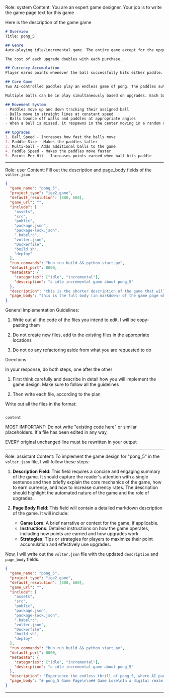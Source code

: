 Role: system
Content: You are an expert game designer. Your job is to write the game page text for this game

Here is the description of the game game
```markdown docs/overview.md
# Overview
Title: pong_5

## Genre
Auto-playing idle/incremental game. The entire game except for the upgrades is fully automated. The player will earn more of the primary currency over time

The cost of each upgrade doubles with each purchase.

## Currency Accumulation
Player earns points whenever the ball successfully hits either paddle. This creates a steady stream of points as the AI paddles keep the ball(s) in play.

## Core Game
Two AI-controlled paddles play an endless game of pong. The paddles automatically move to intercept the ball(s). When a ball hits a paddle, the player earns points. If a ball goes past a paddle, it respawns in the center with a random direction.

Multiple balls can be in play simultaneously based on upgrades. Each ball bounces off the top and bottom walls and the paddles.

## Movement System
- Paddles move up and down tracking their assigned ball
- Balls move in straight lines at constant speed
- Balls bounce off walls and paddles at appropriate angles
- When a ball is missed, it respawns in the center moving in a random direction

## Upgrades
1. Ball Speed - Increases how fast the balls move
2. Paddle Size - Makes the paddles taller
3. Multi-ball - Adds additional balls to the game
4. Paddle Speed - Makes the paddles move faster
5. Points Per Hit - Increases points earned when ball hits paddle

```
__________________
Role: user
Content: Fill out the description and page_body fields of the `volter.json` 

```json volter.json
{
  "game_name": "pong_5",
  "project_type": "ige2_game",
  "default_resolution": [800, 600],
  "game_url": "",
  "include": [
    "assets",
    "src",
    "public",
    "package.json",
    "package-lock.json",
    ".babelrc",
    "volter.json",
    "Dockerfile",
    "build.sh",
    "deploy"
  ],
  "run_commands": "bun run build && python start.py",
  "default_port": 8000,
  "metadata": {
    "categories": ["idle", "incremental"],
    "description": "a idle incremental game about pong_5"
  },
  "description": "this is the shorter description of the game that will be shown when the game is shared. It should include one sentence to grab the reader's attention and then a brief set of description of what happens in the game - specifically how to play, what happens, how to earn currency, and how to increase currency rates",
  "page_body": "this is the full body (in markdown) of the game page which includes the game lore, instructions, and strategies",
}
```



General Implementation Guidelines:

1. Write out all the code of the files you intend to edit. I will be copy-pasting them

2. Do not create new files, add to the existing files in the appropriate locations

3. Do not do any refactoring aside from what you are requested to do



Directions:

In your response, do both steps, one after the other

1. First think carefully and describe in detail how you will implement the game design. Make sure to follow all the guidelines

2. Then write each file, according to the plan



Write out all the files in the format:

```filetype filepath

content

```



MOST IMPORTANT: Do not write "existing code here" or similar placeholders. If a file has been edited in any way,

EVERY original unchanged line must be rewritten in your output
__________________
Role: assistant
Content: To implement the game design for "pong_5" in the `volter.json` file, I will follow these steps:

1. **Description Field**: This field requires a concise and engaging summary of the game. It should capture the reader's attention with a single sentence and then briefly explain the core mechanics of the game, how to earn currency, and how to increase currency rates. The description should highlight the automated nature of the game and the role of upgrades.

2. **Page Body Field**: This field will contain a detailed markdown description of the game. It will include:
   - **Game Lore**: A brief narrative or context for the game, if applicable.
   - **Instructions**: Detailed instructions on how the game operates, including how points are earned and how upgrades work.
   - **Strategies**: Tips or strategies for players to maximize their point accumulation and effectively use upgrades.

Now, I will write out the `volter.json` file with the updated `description` and `page_body` fields.

```json volter.json
{
  "game_name": "pong_5",
  "project_type": "ige2_game",
  "default_resolution": [800, 600],
  "game_url": "",
  "include": [
    "assets",
    "src",
    "public",
    "package.json",
    "package-lock.json",
    ".babelrc",
    "volter.json",
    "Dockerfile",
    "build.sh",
    "deploy"
  ],
  "run_commands": "bun run build && python start.py",
  "default_port": 8000,
  "metadata": {
    "categories": ["idle", "incremental"],
    "description": "a idle incremental game about pong_5"
  },
  "description": "Experience the endless thrill of pong_5, where AI paddles keep the game alive and you reap the rewards! Watch as automated paddles rally balls back and forth, earning you points with every successful hit. Use your points to purchase upgrades that increase ball speed, paddle size, and more, doubling your earning potential with each upgrade.",
  "page_body": "# pong_5 Game Page\n\n## Game Lore\nIn a digital realm where classic games meet modern automation, pong_5 emerges as a unique blend of nostalgia and innovation. The paddles, once controlled by human hands, now dance to the rhythm of AI, tirelessly keeping the game in perpetual motion.\n\n## Instructions\nWelcome to pong_5, an idle incremental game where your primary task is to manage upgrades while the AI handles the gameplay. Here's how it works:\n- **Gameplay**: Two AI-controlled paddles play an endless game of pong. The paddles automatically move to intercept the ball(s), ensuring a continuous rally.\n- **Earning Points**: You earn points every time a ball successfully hits a paddle. If a ball misses a paddle, it respawns in the center, ready to start anew.\n- **Upgrades**: Use your accumulated points to purchase upgrades. Each upgrade doubles in cost with every purchase, so choose wisely!\n  - **Ball Speed**: Increases the speed of the balls, making the game more challenging and rewarding.\n  - **Paddle Size**: Enlarges the paddles, making it easier to hit the balls.\n  - **Multi-ball**: Introduces additional balls into play, increasing your point potential.\n  - **Paddle Speed**: Enhances the paddles' movement speed, improving their ability to intercept balls.\n  - **Points Per Hit**: Boosts the points earned with each successful hit.\n\n## Strategies\n- **Balance Your Upgrades**: Focus on a balanced approach to upgrades. Increasing ball speed and paddle size simultaneously can maximize your point potential.\n- **Prioritize Multi-ball**: Adding more balls can exponentially increase your points, but ensure your paddles are fast enough to handle the chaos.\n- **Optimize Points Per Hit**: As your primary currency source, enhancing points per hit can significantly boost your earnings over time.\n\nDive into pong_5 and let the AI paddles work their magic while you strategize your way to the top of the leaderboard!"
}
```
__________________
